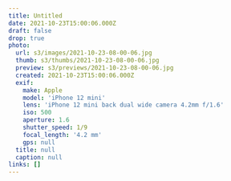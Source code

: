 ```yaml
---
title: Untitled
date: 2021-10-23T15:00:06.000Z
draft: false
drop: true
photo:
  url: s3/images/2021-10-23-08-00-06.jpg
  thumb: s3/thumbs/2021-10-23-08-00-06.jpg
  preview: s3/previews/2021-10-23-08-00-06.jpg
  created: 2021-10-23T15:00:06.000Z
  exif:
    make: Apple
    model: 'iPhone 12 mini'
    lens: 'iPhone 12 mini back dual wide camera 4.2mm f/1.6'
    iso: 500
    aperture: 1.6
    shutter_speed: 1/9
    focal_length: '4.2 mm'
    gps: null
  title: null
  caption: null
links: []
---
```

